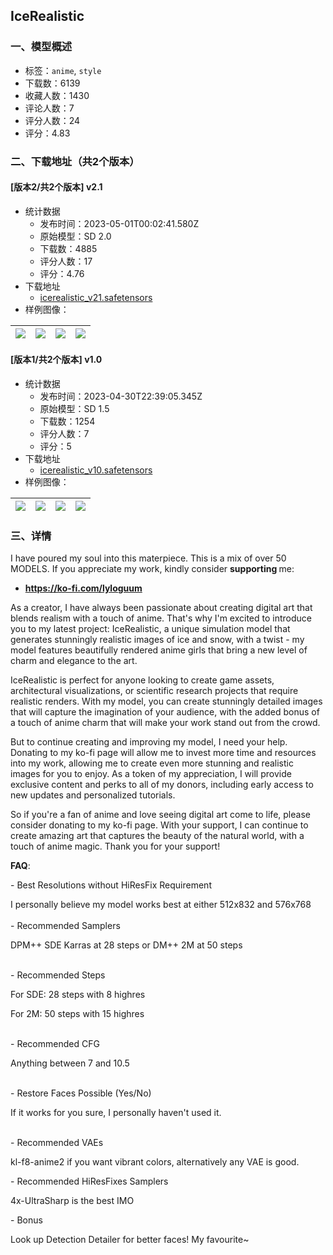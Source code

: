 ## IceRealistic
### 一、模型概述

- 标签：`anime`, `style`
- 下载数：6139
- 收藏人数：1430
- 评论人数：7
- 评分人数：24
- 评分：4.83

### 二、下载地址（共2个版本）

#### [版本2/共2个版本] v2.1

- 统计数据
  - 发布时间：2023-05-01T00:02:41.580Z
  - 原始模型：SD 2.0
  - 下载数：4885
  - 评分人数：17
  - 评分：4.76
- 下载地址
  - [icerealistic_v21.safetensors](https://civitai.com/api/download/models/59253)
- 样例图像：

| <img src="https://image.civitai.com/xG1nkqKTMzGDvpLrqFT7WA/a6c215d0-8197-40fb-3a6d-da0fc3aedc00/width=450/651249.jpeg" /> | <img src="https://image.civitai.com/xG1nkqKTMzGDvpLrqFT7WA/a8a1268b-1eb2-41f5-c6b4-1af5a0a63f00/width=450/651247.jpeg" /> | <img src="https://image.civitai.com/xG1nkqKTMzGDvpLrqFT7WA/f533094e-a61e-4085-e001-c62d93d31700/width=450/651161.jpeg" /> | <img src="https://image.civitai.com/xG1nkqKTMzGDvpLrqFT7WA/a678ac18-4732-4064-b400-2e2016e08300/width=450/646970.jpeg" /> |
| ---- | ---- | ---- | ---- |

#### [版本1/共2个版本] v1.0

- 统计数据
  - 发布时间：2023-04-30T22:39:05.345Z
  - 原始模型：SD 1.5
  - 下载数：1254
  - 评分人数：7
  - 评分：5
- 下载地址
  - [icerealistic_v10.safetensors](https://civitai.com/api/download/models/56179)
- 样例图像：

| <img src="https://image.civitai.com/xG1nkqKTMzGDvpLrqFT7WA/ca0e46d2-2c62-463f-4495-c698d4d66300/width=450/610383.jpeg" /> | <img src="https://image.civitai.com/xG1nkqKTMzGDvpLrqFT7WA/029d014b-a0ac-4f56-479d-7cc95c4e6a00/width=450/609475.jpeg" /> | <img src="https://image.civitai.com/xG1nkqKTMzGDvpLrqFT7WA/bf907186-8408-4e78-4f71-0c7fab06a000/width=450/609478.jpeg" /> | <img src="https://image.civitai.com/xG1nkqKTMzGDvpLrqFT7WA/e0894617-c0d1-4a93-b8de-9fbf595c1400/width=450/610384.jpeg" /> |
| ---- | ---- | ---- | ---- |


### 三、详情
<p>I have poured my soul into this materpiece. This is a mix of over 50 MODELS. If you appreciate my work, kindly consider <strong>supporting </strong>me:</p><ul><li><p><a target="_blank" rel="ugc" href="https://ko-fi.com/lyloguum"><strong>https://ko-fi.com/lyloguum</strong></a></p></li></ul><p></p><p>As a creator, I have always been passionate about creating digital art that blends realism with a touch of anime. That's why I'm excited to introduce you to my latest project: IceRealistic, a unique simulation model that generates stunningly realistic images of ice and snow, with a twist - my model features beautifully rendered anime girls that bring a new level of charm and elegance to the art.</p><p></p><p>IceRealistic is perfect for anyone looking to create game assets, architectural visualizations, or scientific research projects that require realistic renders. With my model, you can create stunningly detailed images that will capture the imagination of your audience, with the added bonus of a touch of anime charm that will make your work stand out from the crowd.</p><p></p><p>But to continue creating and improving my model, I need your help. Donating to my ko-fi page will allow me to invest more time and resources into my work, allowing me to create even more stunning and realistic images for you to enjoy. As a token of my appreciation, I will provide exclusive content and perks to all of my donors, including early access to new updates and personalized tutorials.</p><p></p><p>So if you're a fan of anime and love seeing digital art come to life, please consider donating to my ko-fi page. With your support, I can continue to create amazing art that captures the beauty of the natural world, with a touch of anime magic. Thank you for your support!</p><p></p><p><strong>FAQ</strong>:</p><p>- Best Resolutions without HiResFix Requirement</p><p>I personally believe my model works best at either 512x832 and 576x768<br /><br />- Recommended Samplers</p><p>DPM++ SDE Karras at 28 steps or DM++ 2M at 50 steps</p><p><br />- Recommended Steps</p><p>For SDE: 28 steps with 8 highres</p><p>For 2M: 50 steps with 15 highres</p><p><br />- Recommended CFG</p><p>Anything between 7 and 10.5</p><p><br />- Restore Faces Possible (Yes/No)</p><p>If it works for you sure, I personally haven't used it.</p><p><br />- Recommended VAEs</p><p>kl-f8-anime2 if you want vibrant colors, alternatively any VAE is good.</p><p></p><p>- Recommended HiResFixes Samplers</p><p>4x-UltraSharp is the best IMO</p><p></p><p>- Bonus</p><p>Look up Detection Detailer for better faces! My favourite~</p>